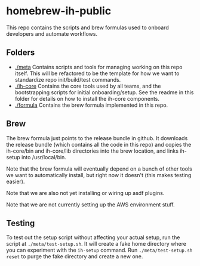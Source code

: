 # homebrew-ih-public

This repo contains the scripts and brew formulas used to onboard developers and 
automate workflows. 

## Folders

- [./meta](./meta) Contains scripts and tools for managing working on this repo itself. 
  This will be refactored to be the template for how we want to standardize repo init/build/test commands.
- [./ih-core](./ih-core) Contains the core tools used by all teams, and the bootstrapping scripts for initial onboarding/setup.
  See the readme in this folder for details on how to install the ih-core components.
- [./formula](./formula) Contains the brew formula implemented in this repo.

## Brew
The brew formula just points to the release bundle in github. It downloads the release bundle (which contains
all the code in this repo) and copies the ih-core/bin and ih-core/lib directories into the brew location,
and links ih-setup into /usr/local/bin.

Note that the brew formula will eventually depend on a bunch of other tools we want to
automatically install, but right now it doesn't (this makes testing easier).

Note that we are also not yet installing or wiring up asdf plugins.

Note that we are not currently setting up the AWS environment stuff.

## Testing

To test out the setup script without affecting your actual setup, run the script
at `./meta/test-setup.sh`. It will create a fake home directory where you can
experiment with the `ih-setup` command. Run `./meta/test-setup.sh reset` to 
purge the fake directory and create a new one.